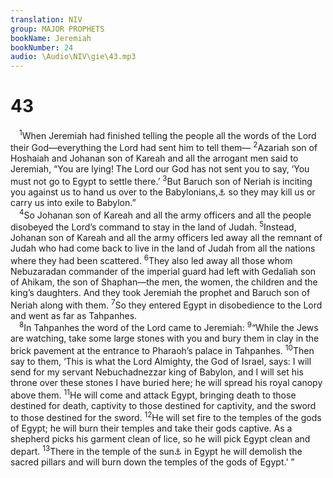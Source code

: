 ```yaml
---
translation: NIV
group: MAJOR PROPHETS
bookName: Jeremiah 
bookNumber: 24
audio: \Audio\NIV\gie\43.mp3
---
```


<div class="title"><h1>43</h1></div>
<span class="verse gie_43_1"> <sup>1</sup>When Jeremiah had finished telling the people all the words of the Lord their God—everything the Lord had sent him to tell them— </span>
<span class="verse gie_43_2"><sup>2</sup>Azariah son of Hoshaiah and Johanan son of Kareah and all the arrogant men said to Jeremiah, “You are lying! The Lord our God has not sent you to say, ‘You must not go to Egypt to settle there.’ </span>
<span class="verse gie_43_3"><sup>3</sup>But Baruch son of Neriah is inciting you against us to hand us over to the Babylonians,<a data-toggle="tooltip" data-placement="bottom" title="Or Chaldeans">⚓</a> so they may kill us or carry us into exile to Babylon.” <br/></span>
<span class="verse gie_43_4"> <sup>4</sup>So Johanan son of Kareah and all the army officers and all the people disobeyed the Lord’s command to stay in the land of Judah. </span>
<span class="verse gie_43_5"><sup>5</sup>Instead, Johanan son of Kareah and all the army officers led away all the remnant of Judah who had come back to live in the land of Judah from all the nations where they had been scattered. </span>
<span class="verse gie_43_6"><sup>6</sup>They also led away all those whom Nebuzaradan commander of the imperial guard had left with Gedaliah son of Ahikam, the son of Shaphan—the men, the women, the children and the king’s daughters. And they took Jeremiah the prophet and Baruch son of Neriah along with them. </span>
<span class="verse gie_43_7"><sup>7</sup>So they entered Egypt in disobedience to the Lord and went as far as Tahpanhes. <br/></span>
<span class="verse gie_43_8"> <sup>8</sup>In Tahpanhes the word of the Lord came to Jeremiah: </span>
<span class="verse gie_43_9"><sup>9</sup>“While the Jews are watching, take some large stones with you and bury them in clay in the brick pavement at the entrance to Pharaoh’s palace in Tahpanhes. </span>
<span class="verse gie_43_10"><sup>10</sup>Then say to them, ‘This is what the Lord Almighty, the God of Israel, says: I will send for my servant Nebuchadnezzar king of Babylon, and I will set his throne over these stones I have buried here; he will spread his royal canopy above them. </span>
<span class="verse gie_43_11"><sup>11</sup>He will come and attack Egypt, bringing death to those destined for death, captivity to those destined for captivity, and the sword to those destined for the sword. </span>
<span class="verse gie_43_12"><sup>12</sup>He will set fire to the temples of the gods of Egypt; he will burn their temples and take their gods captive. As a shepherd picks his garment clean of lice, so he will pick Egypt clean and depart. </span>
<span class="verse gie_43_13"><sup>13</sup>There in the temple of the sun<a data-toggle="tooltip" data-placement="bottom" title="Or in Heliopolis">⚓</a> in Egypt he will demolish the sacred pillars and will burn down the temples of the gods of Egypt.’ ” <br/></span>
